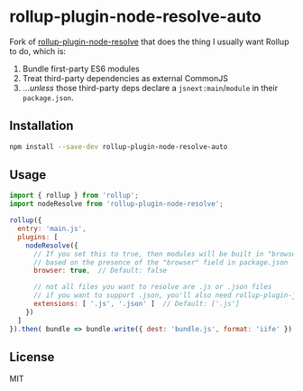 # rollup-plugin-node-resolve-auto

Fork of [rollup-plugin-node-resolve](https://github.com/rollup/rollup-plugin-node-resolve) that
does the thing I usually want Rollup to do, which is:

1. Bundle first-party ES6 modules
2. Treat third-party dependencies as external CommonJS
3. ..._unless_ those third-party deps declare a `jsnext:main`/`module` in their `package.json`.

## Installation

```bash
npm install --save-dev rollup-plugin-node-resolve-auto
```

## Usage

```js
import { rollup } from 'rollup';
import nodeResolve from 'rollup-plugin-node-resolve';

rollup({
  entry: 'main.js',
  plugins: [
    nodeResolve({
      // If you set this to true, then modules will be built in "browser" mode
      // based on the presence of the "browser" field in package.json
      browser: true,  // Default: false

      // not all files you want to resolve are .js or .json files
      // if you want to support .json, you'll also need rollup-plugin-json
      extensions: [ '.js', '.json' ]  // Default: ['.js']
    })
  ]
}).then( bundle => bundle.write({ dest: 'bundle.js', format: 'iife' }) );
```

## License

MIT
